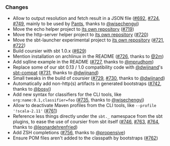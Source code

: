 ### Changes

* Allow to output resolution and fetch result in a JSON file ([#692], [#724], [#749], mainly to be used by [Pants], thanks to [@wisechengyi])
* Move the echo helper project to [its own repository](https://github.com/coursier/echo) ([#719])
* Move the http-server helper project to [its own repository](https://github.com/coursier/http-server) ([#720])
* Move the sbt-launcher experimental project to [its own repository](https://github.com/coursier/sbt-launcher) ([#721], [#722])
* Build coursier with sbt 1.0.x ([#629])
* Mention installation on archlinux in the README ([#726], thanks to [@2m])
* Add sqlline example in the README ([#727], thanks to [@mprudhom])
* Replace some of our sbt 0.13 / 1.0 compatibility code with [@dwijnand]'s [sbt-compat](https://github.com/dwijnand/sbt-compat) ([#731], thanks to [@dwijnand])
* Small tweaks in the build of coursier ([#729], [#730], thanks to [@dwijnand])
* Automatically add non-http(s) artifacts in generated bootstraps ([#742], thanks to [@bosyi])
* Add new syntax for classifiers for the CLI tools, like `org:name:0.1,classifier=foo` ([#735], thanks to [@wisechengyi])
* Allow to deactivate Maven profiles from the CLI tools, like `--profile '!scala-2.11'` ([#761])
* Reference less things directly under the `sbt._` namespace from the sbt plugins, to ease the use of coursier from sbt itself ([#746], [#763], [#764], thanks to [@leonardehrenfried])
* Add ZSH completions ([#756], thanks to [@propensive])
* Ensure POM files aren't added to the classpath by bootstraps ([#762])


[#629]: https://github.com/coursier/coursier/pull/629
[#692]: https://github.com/coursier/coursier/pull/692
[#719]: https://github.com/coursier/coursier/pull/719
[#720]: https://github.com/coursier/coursier/pull/720
[#721]: https://github.com/coursier/coursier/pull/721
[#722]: https://github.com/coursier/coursier/pull/722
[#724]: https://github.com/coursier/coursier/pull/724
[#726]: https://github.com/coursier/coursier/pull/726
[#727]: https://github.com/coursier/coursier/pull/727
[#729]: https://github.com/coursier/coursier/pull/729
[#730]: https://github.com/coursier/coursier/pull/730
[#731]: https://github.com/coursier/coursier/pull/731
[#735]: https://github.com/coursier/coursier/pull/735
[#742]: https://github.com/coursier/coursier/pull/742
[#746]: https://github.com/coursier/coursier/pull/746
[#749]: https://github.com/coursier/coursier/pull/749
[#756]: https://github.com/coursier/coursier/pull/756
[#761]: https://github.com/coursier/coursier/pull/761
[#762]: https://github.com/coursier/coursier/pull/762
[#763]: https://github.com/coursier/coursier/pull/763
[#764]: https://github.com/coursier/coursier/pull/764

[@2m]: https://github.com/2m
[@bosyi]: https://github.com/bosyi
[@dwijnand]: https://github.com/dwijnand
[@leonardehrenfried]: https://github.com/leonardehrenfried
[@mprudhom]: https://github.com/mprudhom
[@propensive]: https://github.com/propensive
[@wisechengyi]: https://github.com/wisechengyi

[Pants]: https://www.pantsbuild.org

